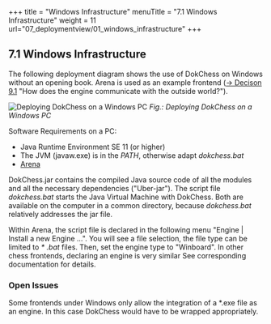 +++
title = "Windows Infrastructure"
menuTitle = "7.1 Windows Infrastructure"
weight = 11
url="07_deploymentview/01_windows_infrastructure"
+++

## 7.1 Windows Infrastructure
The following deployment diagram shows the use of DokChess on Windows without an opening book.
Arena is used as an example frontend ([→ Decison 9.1](/en/09_decisions/01_connectivity/) "How does the engine communicate with the outside world?").

![Deploying DokChess on a Windows PC](/images/en/07_01_Deployment_Windows.png "Deploying DokChess on a Windows PC")
*Fig.: Deploying DokChess on a Windows PC*

Software Requirements on a PC:

* Java Runtime Environment SE 11 (or higher)
* The JVM (javaw.exe) is in the _PATH_, otherwise adapt _dokchess.bat_
* [Arena](http://www.playwitharena.de)

DokChess.jar contains the compiled Java source code of all the modules and all the necessary dependencies ("Uber-jar").
The script file _dokchess.bat_ starts the Java Virtual Machine with DokChess. Both are available on the computer in a common directory, because _dokchess.bat_ relatively addresses the jar file.

Within Arena, the script file is declared in the following menu "Engine | Install a new Engine ...".
You will see a file selection, the file type can be limited to _* .bat_ files.
Then, set the engine type to "Winboard".
In other chess frontends, declaring an engine is very similar
See corresponding documentation for details.

### Open Issues
Some frontends under Windows only allow the integration of a \*.exe file as an engine.
In this case DokChess would have to be wrapped appropriately.
